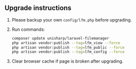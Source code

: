 ## Upgrade instructions

  1. Please backup your own `config/lfm.php` before upgrading.
  
  1. Run commands:

      ```bash
      composer update unisharp/laravel-filemanager
      php artisan vendor:publish --tag=lfm_view --force
      php artisan vendor:publish --tag=lfm_public --force
      php artisan vendor:publish --tag=lfm_config --force
      ```
 
  1. Clear browser cache if page is broken after upgrading.

